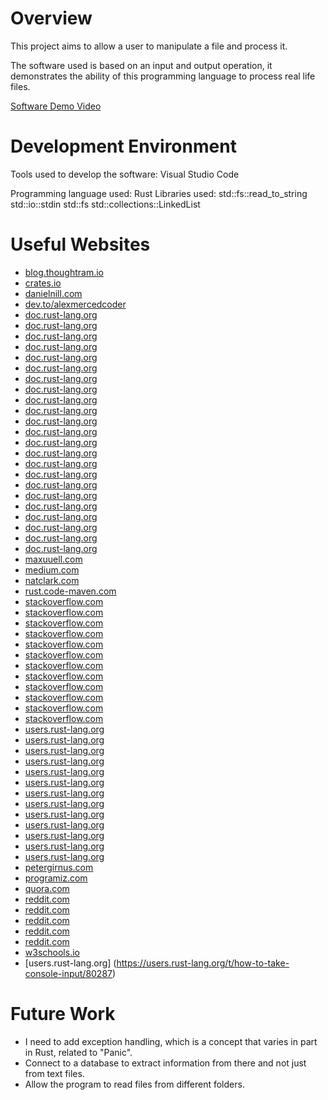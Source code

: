 # Overview

This project aims to allow a user to manipulate a file and process it.

The software used is based on an input and output operation, it demonstrates the ability of this programming language to process real life files.

[Software Demo Video](https://youtu.be/l5bqufv752U)

# Development Environment

Tools used to develop the software: Visual Studio Code

Programming language used: Rust
Libraries used:
std::fs::read_to_string
std::io::stdin
std::fs
std::collections::LinkedList

# Useful Websites

- [blog.thoughtram.io](https://blog.thoughtram.io/string-vs-str-in-rust/)
- [crates.io](https://crates.io/crates/rust-try-catch)
- [danielnill.com](https://danielnill.com/rust_tip_compairing_strings)
- [dev.to/alexmercedcoder](https://dev.to/alexmercedcoder/in-depth-guide-to-working-with-strings-in-rust-1522#:~:text=To%20replace%20parts%20of%20a,a%20limited%20number%20of%20occurrences.)
- [doc.rust-lang.org](https://doc.rust-lang.org/beta/std/fs/fn.remove_file.html)
- [doc.rust-lang.org](https://doc.rust-lang.org/beta/unstable-book/language-features/try-blocks.html)
- [doc.rust-lang.org](https://doc.rust-lang.org/book/appendix-02-operators.html)
- [doc.rust-lang.org](https://doc.rust-lang.org/book/ch03-01-variables-and-mutability.html)
- [doc.rust-lang.org](https://doc.rust-lang.org/book/ch03-02-data-types.html)
- [doc.rust-lang.org](https://doc.rust-lang.org/book/ch04-02-references-and-borrowing.html#:~:text=When%20functions%20have%20references%20as,can%20borrow%20it%20from%20them.)
- [doc.rust-lang.org](https://doc.rust-lang.org/book/ch04-03-slices.html)
- [doc.rust-lang.org](https://doc.rust-lang.org/book/ch09-00-error-handling.html)
- [doc.rust-lang.org](https://doc.rust-lang.org/book/ch12-02-reading-a-file.html)
- [doc.rust-lang.org](https://doc.rust-lang.org/reference/expressions.html#:~:text=An%20expression%20evaluates%20to%20a,the%20operands%20of%20the%20expression.)
- [doc.rust-lang.org](https://doc.rust-lang.org/reference/types/numeric.html)
- [doc.rust-lang.org](https://doc.rust-lang.org/rust-by-example/conversion/string.html)
- [doc.rust-lang.org](https://doc.rust-lang.org/rust-by-example/custom_types/constants.html)
- [doc.rust-lang.org](https://doc.rust-lang.org/rust-by-example/flow_control/if_else.html)
- [doc.rust-lang.org](https://doc.rust-lang.org/rust-by-example/flow_control/while.html)
- [doc.rust-lang.org](https://doc.rust-lang.org/rust-by-example/std_misc/file/read_lines.html)
- [doc.rust-lang.org](https://doc.rust-lang.org/std/collections/struct.HashMap.html)
- [doc.rust-lang.org](https://doc.rust-lang.org/std/collections/struct.LinkedList.html)
- [doc.rust-lang.org](https://doc.rust-lang.org/std/fs/struct.File.html)
- [doc.rust-lang.org](https://doc.rust-lang.org/std/io/fn.stdin.html)
- [doc.rust-lang.org](https://doc.rust-lang.org/std/ops/trait.Add.html)
- [doc.rust-lang.org](https://doc.rust-lang.org/std/panic/fn.catch_unwind.html)
- [doc.rust-lang.org](https://doc.rust-lang.org/std/thread/fn.panicking.html)
- [maxuuell.com](https://maxuuell.com/blog/how-to-concatenate-strings-in-rust)
- [medium.com](https://medium.com/@TechSavvyScribe/rust-try-catch-and-map-err-simplifying-error-handling-82c704a83c2d)
- [natclark.com](https://natclark.com/tutorials/rust-list-all-files/)
- [rust.code-maven.com](https://rust.code-maven.com/prompt)
- [stackoverflow.com](https://stackoverflow.com/questions/25632070/how-do-i-efficiently-read-in-a-single-line-of-user-input-from-the-console)
- [stackoverflow.com](https://stackoverflow.com/questions/29201370/error-expected-item-found-let)
- [stackoverflow.com](https://stackoverflow.com/questions/31192956/whats-the-de-facto-way-of-reading-and-writing-files-in-rust-1-x)
- [stackoverflow.com](https://stackoverflow.com/questions/32500974/expected-string-found-str-when-matching-an-optional-string)
- [stackoverflow.com](https://stackoverflow.com/questions/36335342/what-do-the-ampersand-and-star-symbols-mean-in-rust)
- [stackoverflow.com](https://stackoverflow.com/questions/38183551/concisely-initializing-a-vector-of-strings)
- [stackoverflow.com](https://stackoverflow.com/questions/49886160/why-can-i-compare-a-string-to-a-str-using-if-but-not-when-using-match)
- [stackoverflow.com](https://stackoverflow.com/questions/55755552/what-is-the-rust-equivalent-to-a-try-catch-statement)
- [stackoverflow.com](https://stackoverflow.com/questions/66091617/how-to-initialize-a-generic-variable-in-rust)
- [stackoverflow.com](https://stackoverflow.com/questions/68145717/what-is-the-most-painless-way-to-add-a-newline-to-the-end-of-a-string-or-str)
- [stackoverflow.com](https://stackoverflow.com/questions/73224410/how-to-catch-a-panic)
- [stackoverflow.com](https://stackoverflow.com/questions/77069815/can-rust-use-a-hashmap-as-a-key-in-another-hashmap)
- [users.rust-lang.org](https://users.rust-lang.org/t/alternative-to-try-catch-finally-in-rust/93416)
- [users.rust-lang.org](https://users.rust-lang.org/t/catching-a-panic-and-saving-a-backtrace/92292)
- [users.rust-lang.org](https://users.rust-lang.org/t/how-check-type-of-variable/33845)
- [users.rust-lang.org](https://users.rust-lang.org/t/how-to-convert-str-to-string/65032)
- [users.rust-lang.org](https://users.rust-lang.org/t/how-to-get-user-input/5176)
- [users.rust-lang.org](https://users.rust-lang.org/t/how-to-get-user-input/5176/3)
- [users.rust-lang.org](https://users.rust-lang.org/t/how-to-write-a-python-try-except-in-rust/39497)
- [users.rust-lang.org](https://users.rust-lang.org/t/need-help-in-replacing-character-in-a-string/14112)
- [users.rust-lang.org](https://users.rust-lang.org/t/putting-a-string-in-a-const/51402/7)
- [users.rust-lang.org](https://users.rust-lang.org/t/whats-the-difference-between-returning-ok-and-ok/43039)
- [users.rust-lang.org](https://users.rust-lang.org/t/whats-the-meaning-of-let-b-mut-a/54710)
- [users.rust-lang.org](https://users.rust-lang.org/t/whats-the-meaning-of-let-b-mut-a/54710/2)
- [users.rust-lang.org](https://users.rust-lang.org/t/why-string-can-be-sliced-with-usize-index/71437)
- [petergirnus.com](https://www.petergirnus.com/blog/creating-writing-reading-files-in-rust#:~:text=Creating%20Files%20%26%20Writing%20To%20Files%20In%20Rust&text=Then%2C%20you%20can%20use%20the,to%20write%20to%20the%20file.&text=One%20way%20to%20write%20to,function%2C%20the%20write()%20method.)
- [programiz.com](https://www.programiz.com/rust/struct#:~:text=Rust%20structs%20or%20structures%20are,variables%20for%20each%20property%2Ffield.)
- [quora.com](https://www.quora.com/What-is-the-meaning-of-in-Rust)
- [reddit.com](https://www.reddit.com/r/learnrust/comments/oxlnt6/reading_this_rust_error_message_mismatched_types/)
- [reddit.com](https://www.reddit.com/r/rust/comments/18te4yx/how_to_do_something_like_a_try_catch_block/?rdt=40828)
- [reddit.com](https://www.reddit.com/r/rust/comments/1dttwmp/using_a_rust_readline_rustyline_is_my_favorite_in/?rdt=54979)
- [reddit.com](https://www.reddit.com/r/rust/comments/qjk96c/difference_between_and_in_rust/)
- [reddit.com](https://www.reddit.com/r/rust/comments/umqobl/not_equals_to_in_rust/)
- [w3schools.io](https://www.w3schools.io/languages/rust-function/)
- [users.rust-lang.org] (https://users.rust-lang.org/t/how-to-take-console-input/80287)


# Future Work

- I need to add exception handling, which is a concept that varies in part in Rust, related to "Panic".
- Connect to a database to extract information from there and not just from text files.
- Allow the program to read files from different folders.
